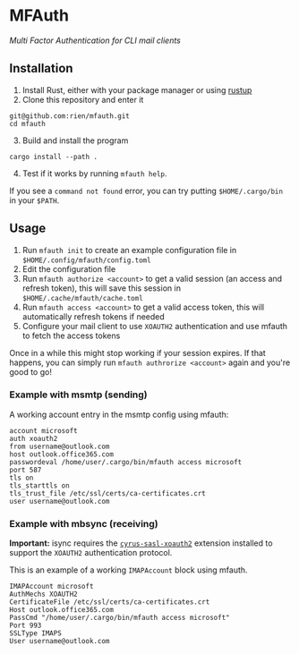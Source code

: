# MFAuth

_Multi Factor Authentication for CLI mail clients_

## Installation

1. Install Rust, either with your package manager or using [rustup](https://rustup.rs/)
2. Clone this repository and enter it
  ```
  git@github.com:rien/mfauth.git
  cd mfauth
  ```
3. Build and install the program
  ```
  cargo install --path .
  ```
4. Test if it works by running `mfauth help`.

If you see a `command not found` error, you can try putting `$HOME/.cargo/bin`  in your `$PATH`.

## Usage

1. Run `mfauth init` to create an example configuration file in `$HOME/.config/mfauth/config.toml`
2. Edit the configuration file
3. Run `mfauth authorize <account>` to get a valid session (an access and refresh token), this will save this session in `$HOME/.cache/mfauth/cache.toml`
4. Run `mfauth access <account>` to get a valid access token, this will automatically refresh tokens if needed
5. Configure your mail client to use `XOAUTH2` authentication and use mfauth to fetch the access tokens

Once in a while this might stop working if your session expires. If that happens, you can simply run `mfauth authrorize <account>` again and you're good to go!


### Example with msmtp (sending)

A working account entry in the msmtp config using mfauth:

```
account microsoft
auth xoauth2
from username@outlook.com
host outlook.office365.com
passwordeval /home/user/.cargo/bin/mfauth access microsoft
port 587
tls on
tls_starttls on
tls_trust_file /etc/ssl/certs/ca-certificates.crt
user username@outlook.com
```

### Example with mbsync (receiving)

**Important:** isync requires the [`cyrus-sasl-xoauth2`](https://github.com/moriyoshi/cyrus-sasl-xoauth2) extension installed to support the `XOAUTH2` authentication protocol.

This is an example of a working `IMAPAccount` block using mfauth.

```
IMAPAccount microsoft
AuthMechs XOAUTH2
CertificateFile /etc/ssl/certs/ca-certificates.crt
Host outlook.office365.com
PassCmd "/home/user/.cargo/bin/mfauth access microsoft"
Port 993
SSLType IMAPS
User username@outlook.com
```

